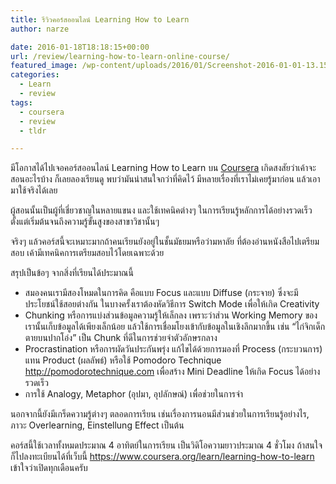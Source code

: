 ```yaml
---
title: รีวิวคอร์สออนไลน์ Learning How to Learn
author: narze

date: 2016-01-18T18:18:15+00:00
url: /review/learning-how-to-learn-online-course/
featured_image: /wp-content/uploads/2016/01/Screenshot-2016-01-01-13.15.57-825x510.png
categories:
  - Learn
  - review
tags:
  - coursera
  - review
  - tldr

---
```

มีโอกาสได้ไปเจอคอร์สออนไลน์ Learning How to Learn บน [Coursera][1] เกิดสงสัยว่าเค้าจะสอนอะไรบ้าง ก็เลยลองเรียนดู พบว่ามันน่าสนใจกว่าที่คิดไว้ มีหลายเรื่องที่เราไม่เคยรู้มาก่อน แล้วเอามาใช้จริงได้เลย

ผู้สอนนั้นเป็นผู้ที่เชี่ยวชาญในหลายแขนง และใช้เทคนิคต่างๆ ในการเรียนรู้หลักการได้อย่างรวดเร็ว ตั้งแต่เริ่มต้นจนถึงความรู้ขั้นสูงของสาขาวิชานั้นๆ

จริงๆ แล้วคอร์สนี้จะเหมาะมากถ้าคนเรียนยังอยู่ในชั้นมัธยมหรือว่ามหาลัย ที่ต้องอ่านหนังสือไปเตรียมสอบ เค้ามีเทคนิคการเตรียมสอบไว้โดยเฉพาะด้วย

สรุปเป็นข้อๆ จากสิ่งที่เรียนได้ประมาณนี้

  * สมองคนเรามีสองโหมดในการคิด คือแบบ Focus และแบบ Diffuse (กระจาย) ซึ่งจะมีประโยชน์ใช้สอยต่างกัน ในบางครั้งเราต้องหัดวิธีการ Switch Mode เพื่อให้เกิด Creativity
  * Chunking หรือการแบ่งส่วนข้อมูลความรู้ให้เล็กลง เพราะว่าส่วน Working Memory ของเรานั้นเก็บข้อมูลได้เพียงเล็กน้อย แล้วใช้การเชื่อมโยงเข้ากับข้อมูลในเชิงลึกมากขึ้น เช่น “ไก่จิกเด็กตายบนปากโอ่ง” เป็น Chunk ที่ดีในการช่วยจำตัวอักษรกลาง
  * Procrastination หรือการผัดวันประกันพรุ่ง แก้ไขได้ด้วยการมองที่ Process (กระบวนการ) แทน Product (ผลลัพธ์) หรือใช้ Pomodoro Technique http://pomodorotechnique.com เพื่อสร้าง Mini Deadline ให้เกิด Focus ได้อย่างรวดเร็ว
  * การใช้ Analogy, Metaphor (อุปมา, อุปลักษณ์) เพื่อช่วยในการจำ

นอกจากนี้ยังมีเกร็ดความรู้ต่างๆ ตลอดการเรียน เช่นเรื่องการนอนมีส่วนช่วยในการเรียนรู้อย่างไร, ภาวะ Overlearning, Einstellung Effect เป็นต้น

คอร์สนี้ใช้เวลาทั้งหมดประมาณ 4 อาทิตย์ในการเรียน เป็นวิดิโอความยาวประมาณ 4 ชั่วโมง ถ้าสนใจก็ไปลงทะเบียนได้ที่เว็บนี้ https://www.coursera.org/learn/learning-how-to-learn เข้าใจว่าเปิดทุกเดือนครับ

 [1]: https://coursera.org

